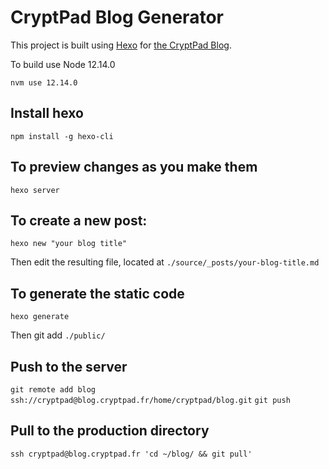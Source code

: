 # CryptPad Blog Generator

This project is built using [Hexo](https://hexo.io/) for [the CryptPad Blog](https://blog.cryptpad.fr).

To build use Node 12.14.0

`nvm use 12.14.0`

## Install hexo

`npm install -g hexo-cli`

## To preview changes as you make them

`hexo server`

## To create a new post:

`hexo new "your blog title"`

Then edit the resulting file, located at `./source/_posts/your-blog-title.md`

## To generate the static code

`hexo generate`

Then git add `./public/`

## Push to the server

`git remote add blog ssh://cryptpad@blog.cryptpad.fr/home/cryptpad/blog.git`
`git push`

## Pull to the production directory

`ssh cryptpad@blog.cryptpad.fr 'cd ~/blog/ && git pull'`

